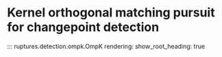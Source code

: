 # Kernel orthogonal matching pursuit for changepoint detection

::: ruptures.detection.ompk.OmpK
    rendering:
        show_root_heading: true
